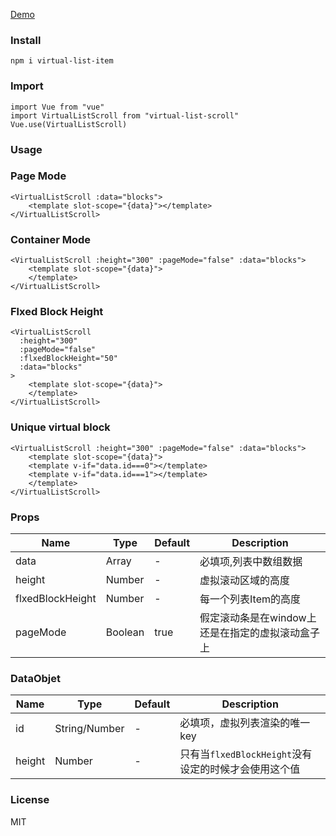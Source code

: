 [Demo](https://virtual-list-scroll-xfy196.vercel.app/)
### Install

```shell
npm i virtual-list-item
```

### Import

```shell
import Vue from "vue"
import VirtualListScroll from "virtual-list-scroll"
Vue.use(VirtualListScroll)
```

### Usage

### Page Mode

```vue
<VirtualListScroll :data="blocks">
    <template slot-scope="{data}"></template>
</VirtualListScroll>
```

### Container Mode

```vue
<VirtualListScroll :height="300" :pageMode="false" :data="blocks">
    <template slot-scope="{data}">
    </template>
</VirtualListScroll>
```

### Flxed Block Height

```vue
<VirtualListScroll
  :height="300"
  :pageMode="false"
  :flxedBlockHeight="50"
  :data="blocks"
>
    <template slot-scope="{data}">
    </template>
</VirtualListScroll>
```

### Unique virtual block

```vue
<VirtualListScroll :height="300" :pageMode="false" :data="blocks">
    <template slot-scope="{data}">
    <template v-if="data.id===0"></template>
    <template v-if="data.id===1"></template>
    </template>
</VirtualListScroll>
```
### Props
| Name             | Type          | Default | Description  |
|------------------|---------------|---------|--------------|
| data             | Array<DataObject> | -       | 必填项,列表中数组数据      |
| height           | Number        | -       | 虚拟滚动区域的高度    |
| flxedBlockHeight | Number        | -       | 每一个列表Item的高度 |
| pageMode         | Boolean       | true    | 假定滚动条是在window上还是在指定的虚拟滚动盒子上 |

### DataObjet
| Name   | Type          | Default | Description                         |
|--------|---------------|---------|-------------------------------------|
| id     | String/Number | -       | 必填项，虚拟列表渲染的唯一key                    |
| height | Number        | -       | 只有当`flxedBlockHeight`没有设定的时候才会使用这个值 |
### License
MIT
